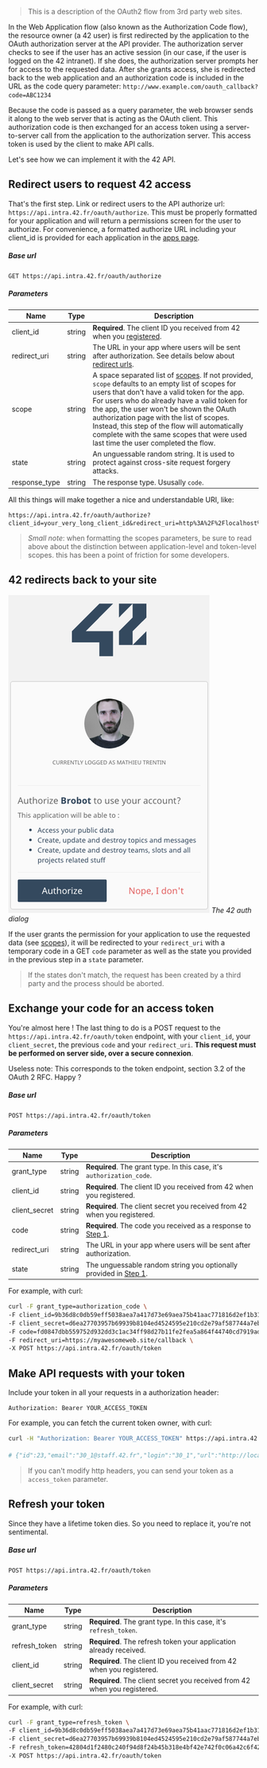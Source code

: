 
> This is a description of the OAuth2 flow from 3rd party web sites.

In the Web Application flow (also known as the Authorization Code flow), the resource owner (a 42 user) is first redirected by the application to the OAuth authorization server at the API provider. The authorization server checks to see if the user has an active session (in our case, if the user is logged on the 42 intranet). If she does, the authorization server prompts her for access to the requested data.
After she grants access, she is redirected back to the web application and an authorization code is included in the URL as the code query parameter: `http://www.example.com/oauth_callback?code=ABC1234`

Because the code is passed as a query parameter, the web browser sends it along to the web server that is acting as the OAuth client. This authorization code is then exchanged for an access token using a server-to-server call from the application to the authorization server. This access token is used by the client to make API calls.

Let's see how we can implement it with the 42 API.


Redirect users to request 42 access
----------------

That's the first step. Link or redirect users to the API authorize url: `https://api.intra.42.fr/oauth/authorize`.
This must be properly formatted for your application and will return a permissions screen for the user to authorize. For convenience, a formatted authorize URL including your client_id is provided for each application in the [apps page](https://profile.intra.42.fr/oauth/applications).

##### Base url

```
GET https://api.intra.42.fr/oauth/authorize
```

##### Parameters

Name | Type | Description
-----|------|--------------
client_id|string | **Required**. The client ID you received from 42 when you [registered](https://profile.intra.42.fr/oauth/applications/new).
redirect_uri|string | The URL in your app where users will be sent after authorization. See details below about [redirect urls](#redirect-urls).
scope|string | A space separated list of [scopes](#scopes). If not provided, `scope` defaults to an empty list of scopes for users that don't have a valid token for the app. For users who do already have a valid token for the app, the user won't be shown the OAuth authorization page with the list of scopes. Instead, this step of the flow will automatically complete with the same scopes that were used last time the user completed the flow.
state|string | An unguessable random string. It is used to protect against cross-site request forgery attacks.
response_type|string | The response type. Ususally `code`.

All this things will make together a nice and understandable URI, like:

```
https://api.intra.42.fr/oauth/authorize?client_id=your_very_long_client_id&redirect_uri=http%3A%2F%2Flocalhost%3A1919%2Fusers%2Fauth%2Fft%2Fcallback&response_type=code&scope=public&state=a_very_long_random_string_witchmust_be_unguessable'
```

> *Small note*: when formatting the scopes parameters, be sure to read above about the distinction between application-level and token-level scopes. this has been a point of friction for some developers.



42 redirects back to your site
----------------

![auth_dialog](https://raw.githubusercontent.com/42School/api-documentation/master/images/authorize_dialog.png) _The 42 auth dialog_

If the user grants the permission for your application to use the requested data (see [scopes](#scopes)), it will be redirected to your `redirect_uri` with a temporary code in a GET `code` parameter as well as the state you provided in the previous step in a `state` parameter.
> If the states don't match, the request has been created by a third party and the process should be aborted.




Exchange your code for an access token
----------------

You're almost here !
The last thing to do is a POST request to the `https://api.intra.42.fr/oauth/token` endpoint, with your `client_id`, your `client_secret`, the previous `code` and your `redirect_uri`. **This request must be performed on server side, over a secure connexion**.

Useless note: This corresponds to the token endpoint, section 3.2 of the OAuth 2 RFC. Happy ?

##### Base url

```
POST https://api.intra.42.fr/oauth/token
```

##### Parameters

Name | Type | Description
-----|------|--------------
grant_type | string |  **Required**. The grant type. In this case, it's `authorization_code`.
client_id | string |  **Required**. The client ID you received from 42 when you registered.
client_secret | string |  **Required**. The client secret you received from 42 when you registered.
code  | string |  **Required**. The code you received as a response to [Step 1](#1-redirect-users-to-request-42-access).
redirect_uri  | string |  The URL in your app where users will be sent after authorization.
state | string |  The unguessable random string you optionally provided in [Step 1](#1-redirect-users-to-request-42-access).

For example, with curl:

```bash
curl -F grant_type=authorization_code \
-F client_id=9b36d8c0db59eff5038aea7a417d73e69aea75b41aac771816d2ef1b3109cc2f \
-F client_secret=d6ea27703957b69939b8104ed4524595e210cd2e79af587744a7eb6e58f5b3d2 \
-F code=fd0847dbb559752d932dd3c1ac34ff98d27b11fe2fea5a864f44740cd7919ad0 \
-F redirect_uri=https://myawesomeweb.site/callback \
-X POST https://api.intra.42.fr/oauth/token
```

Make API requests with your token
----------------

Include your token in all your requests in a authorization header:

```
Authorization: Bearer YOUR_ACCESS_TOKEN
```

For example, you can fetch the current token owner, with curl:

```bash
curl -H "Authorization: Bearer YOUR_ACCESS_TOKEN" https://api.intra.42.fr/v2/me

# {"id":23,"email":"30_1@staff.42.fr","login":"30_1","url":"http://localhost:13000/v2/users/30_1","phone":"0611041698","displayname":"Mathieu Trentin","image_url":"https://cdn.intra.42.fr/userprofil/30_1.jpg","staff?":true,"correction_point":5,"pool_month":null,"pool_year":null,"location":null,"wallet":5,"groups":[{"id":3,"name":"pixel"},{"id":1,"name":"staff"}],"cursus":[{"cursus":{"id":1,"name":"42","created_at":"2014-11-02T16:43:38.480Z","updated_at":"2016-05-25T14:33:59.420Z","slug":"42","kind":"normal"},"end_at":null,"level":0.0,"grade":"Midshipman","projects":[],"skills":[]},{"cursus":{"id":4,"name":"Piscine C","created_at":"2015-05-01T17:46:08.433Z","updated_at":"2016-06-07T17:09:43.612Z","slug":"piscine-c","kind":"normal"},"end_at":null,"level":0.0,"grade":null,"projects":[],"skills":[]}],"achievements":[...],"titles":[],"partnerships":[],"patroned":[],"patroning":[],"expertises_users":[],"campus":[{"id":1,"name":"Paris","time_zone":"Paris","language":{"id":1,"name":"Français","identifier":"fr","created_at":"2014-11-02T16:43:38.466Z","updated_at":"2016-06-08T13:40:28.805Z"},"users_count":5929,"vogsphere_id":1}]}
```

> If you can't modify http headers, you can send your token as a `access_token` parameter.

Refresh your token
----------------

Since they have a lifetime token dies. So you need to replace it, you're not sentimental.

##### Base url

```
POST https://api.intra.42.fr/oauth/token
```

##### Parameters

Name | Type | Description
-----|------|--------------
grant_type | string |  **Required**. The grant type. In this case, it's `refresh_token`.
refresh_token | string | **Required**. The refresh token your application already received.
client_id | string |  **Required**. The client ID you received from 42 when you registered.
client_secret | string |  **Required**. The client secret you received from 42 when you registered.

For example, with curl:

```bash
curl -F grant_type=refresh_token \
-F client_id=9b36d8c0db59eff5038aea7a417d73e69aea75b41aac771816d2ef1b3109cc2f \
-F client_secret=d6ea27703957b69939b8104ed4524595e210cd2e79af587744a7eb6e58f5b3d2 \
-F refresh_token=42804d1f2480c240f94d8f24b45b318e4bf42e742f0c06a42c6f4242787af42d \
-X POST https://api.intra.42.fr/oauth/token
```
